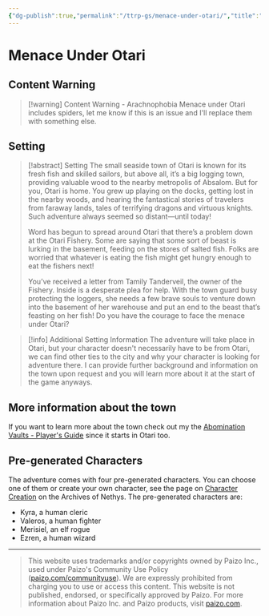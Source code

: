 ```yaml
---
{"dg-publish":true,"permalink":"/ttrp-gs/menace-under-otari/","title":"Menace Under Otari","created":"2023-05-13T06:04:55.089+02:00","updated":"2023-06-01T10:33:54.102+02:00"}
---
```



# Menace Under Otari

## Content Warning

> [!warning] Content Warning - Arachnophobia
> Menace under Otari includes spiders, let me know if this is an issue and I'll replace them with something else.

## Setting

> [!abstract] Setting
> The small seaside town of Otari is known for its fresh fish and skilled sailors, but above all, it’s a big logging town, providing valuable wood to the nearby metropolis of Absalom. But for you, Otari is home. You grew up playing on the docks, getting lost in the nearby woods, and hearing the fantastical stories of travelers from faraway lands, tales of terrifying dragons and virtuous knights. Such adventure always seemed so distant—until today!
> 
> Word has begun to spread around Otari that there’s a problem down at the Otari Fishery. Some are saying that some sort of beast is lurking in the basement, feeding on the stores of salted fish. Folks are worried that whatever is eating the fish might get hungry enough to eat the fishers next!
> 
> You’ve received a letter from Tamily Tanderveil, the owner of the Fishery. Inside is a desperate plea for help. With the town guard busy protecting the loggers, she needs a few brave souls to venture down into the basement of her warehouse and put an end to the beast that’s feasting on her fish! Do you have the courage to face the menace under Otari?

> [!info] Additional Setting Information
> The adventure will take place in Otari, but your character doesn't necessarily have to be from Otari, we can find other ties to the city and why your character is looking for adventure there. I can provide further background and information on the town upon request and you will learn more about it at the start of the game anyways.

## More information about the town

If you want to learn more about the town check out my the [Abomination Vaults - Player's Guide](https://downloads.paizo.com/AbominationVaults_PlayersGuide.pdf) since it starts in Otari too.

## Pre-generated Characters

The adventure comes with four pre-generated characters. You can choose one of them or create your own character, see the page on [Character Creation](https://2e.aonprd.com/Rules.aspx?ID=66) on the Archives of Nethys. The pre-generated characters are:

- Kyra, a human cleric
- Valeros, a human fighter
- Merisiel, an elf rogue
- Ezren, a human wizard

---

> This website uses trademarks and/or copyrights owned by Paizo Inc., used under Paizo's Community Use Policy ([paizo.com/communityuse](http://paizo.com/communityuse)). We are expressly prohibited from charging you to use or access this content. This website is not published, endorsed, or specifically approved by Paizo. For more information about Paizo Inc. and Paizo products, visit [paizo.com](http://paizo.com/).
